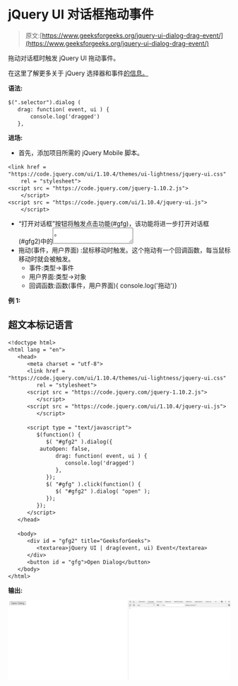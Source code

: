 # jQuery UI 对话框拖动事件

> 原文:[https://www.geeksforgeeks.org/jquery-ui-dialog-drag-event/](https://www.geeksforgeeks.org/jquery-ui-dialog-drag-event/)

拖动对话框时触发 jQuery UI 拖动事件。

在这里了解更多关于 jQuery 选择器和事件[的信息。](https://www.geeksforgeeks.org/jquery-selectors-and-event-methods/)

**语法:**

```
$(".selector").dialog (
   drag: function( event, ui ) {
       console.log('dragged')
   },
```

**进场:**

*   首先，添加项目所需的 jQuery Mobile 脚本。

```
<link href = 
"https://code.jquery.com/ui/1.10.4/themes/ui-lightness/jquery-ui.css"
    rel = "stylesheet">
<script src = "https://code.jquery.com/jquery-1.10.2.js">
    </script>
<script src = "https://code.jquery.com/ui/1.10.4/jquery-ui.js">
    </script>
```

*   “打开对话框”按钮将触发点击功能(#gfg)，该功能将进一步打开对话框(#gfg2)中的<textarea>。</textarea>
*   拖动(事件，用户界面) :鼠标移动时触发。这个拖动有一个回调函数，每当鼠标移动时就会被触发。
    *   事件:类型->事件
    *   用户界面:类型->对象
    *   回调函数:函数(事件，用户界面){ console.log('拖动')}

**例 1:**

## 超文本标记语言

```
<!doctype html>
<html lang = "en">
   <head>
      <meta charset = "utf-8">
      <link href = 
"https://code.jquery.com/ui/1.10.4/themes/ui-lightness/jquery-ui.css"
         rel = "stylesheet">
      <script src = "https://code.jquery.com/jquery-1.10.2.js">
         </script>
      <script src = "https://code.jquery.com/ui/1.10.4/jquery-ui.js">
         </script>

      <script type = "text/javascript">
         $(function() {
            $( "#gfg2" ).dialog({
          autoOpen: false, 
               drag: function( event, ui ) {
                  console.log('dragged')
               },
            });
            $( "#gfg" ).click(function() {
               $( "#gfg2" ).dialog( "open" );
            });
         });
      </script>
   </head>

   <body>
      <div id = "gfg2" title="GeeksforGeeks">
         <textarea>jQuery UI | drag(event, ui) Event</textarea>
      </div>
      <button id = "gfg">Open Dialog</button>
   </body>
</html>
```

**输出:**

![](img/d76ebb13ccda97a86e85ecfb4382e466.png)